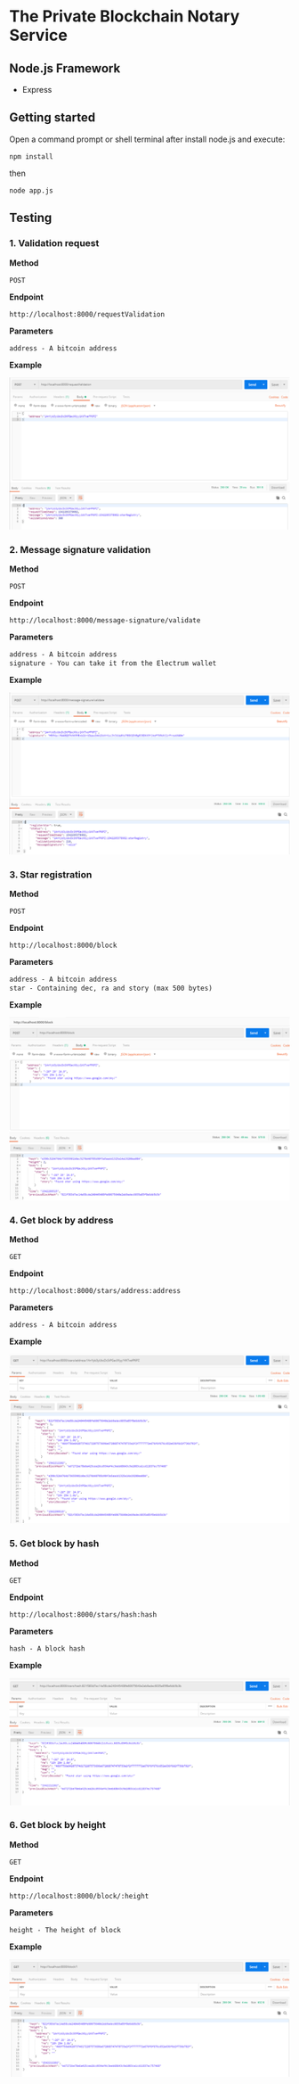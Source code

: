 # The Private Blockchain Notary Service

## Node.js Framework
- Express

## Getting started

Open a command prompt or shell terminal after install node.js and execute:

```
npm install
```

then

```
node app.js
```

## Testing

### 1. Validation request

**Method**

```
POST
```

**Endpoint**

```
http://localhost:8000/requestValidation
```

**Parameters**

```
address - A bitcoin address
```

**Example**

<img src="./screenshot/1-requestValidation.png">

### 2. Message signature validation

**Method**

```
POST
```

**Endpoint**

```
http://localhost:8000/message-signature/validate
```

**Parameters**

```
address - A bitcoin address
signature - You can take it from the Electrum wallet
```

**Example**

<img src="./screenshot/2-signature.png">

### 3. Star registration

**Method**

```
POST
```

**Endpoint**

```
http://localhost:8000/block
```

**Parameters**

```
address - A bitcoin address
star - Containing dec, ra and story (max 500 bytes)
```

**Example**

<img src="./screenshot/3-block.png">

### 4. Get block by address

**Method**

```
GET
```

**Endpoint**

```
http://localhost:8000/stars/address:address
```

**Parameters**

```
address - A bitcoin address
```

**Example**

<img src="./screenshot/4-blockByAddress.png">

### 5. Get block by hash

**Method**

```
GET
```

**Endpoint**

```
http://localhost:8000/stars/hash:hash
```

**Parameters**

```
hash - A block hash
```

**Example**

<img src="./screenshot/5-blockByHash.png">

### 6. Get block by height

**Method**

```
GET
```

**Endpoint**

```
http://localhost:8000/block/:height
```

**Parameters**

```
height - The height of block
```

**Example**

<img src="./screenshot/6-blockByHeight.png">